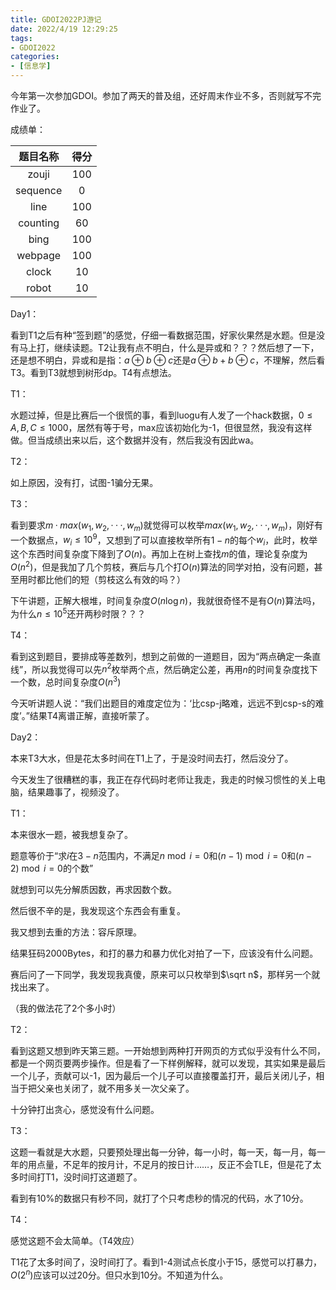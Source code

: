```yaml
---
title: GDOI2022PJ游记
date: 2022/4/19 12:29:25
tags: 
- GDOI2022
categories: 
- [信息学]
---
```


今年第一次参加GDOI。参加了两天的普及组，还好周末作业不多，否则就写不完作业了。

成绩单：

| 题目名称 | 得分 |
| :------: | :--: |
|  zouji   | 100  |
| sequence |  0   |
|   line   | 100  |
| counting |  60  |
|   bing   | 100  |
| webpage  | 100  |
|  clock   |  10  |
|  robot   |  10  |

Day1：

看到T1之后有种“签到题”的感觉，仔细一看数据范围，好家伙果然是水题。但是没有马上打，继续读题。T2让我有点不明白，什么是异或和？？？然后想了一下，还是想不明白，异或和是指：$a \oplus b \oplus c$还是$a\oplus b +b\oplus c$，不理解，然后看T3。看到T3就想到树形dp。T4有点想法。

T1：

水题过掉，但是比赛后一个很慌的事，看到luogu有人发了一个hack数据，$0\le A,B,C\le 1000$，居然有等于号，max应该初始化为-1，但很显然，我没有这样做。但当成绩出来以后，这个数据并没有，然后我没有因此wa。

T2：

如上原因，没有打，试图-1骗分无果。

T3：

看到要求$m · max(w_1, w_2, · · · , w_m)$就觉得可以枚举$max(w_1, w_2, · · · , w_m)$，刚好有一个数据点，$w_i \le 10^9$，又想到了可以直接枚举所有$1-n$的每个$w_i$，此时，枚举这个东西时间复杂度下降到了$O(n)$。再加上在树上查找$m$的值，理论复杂度为$O(n^2)$，但是我加了几个剪枝，赛后与几个打$O(n)$算法的同学对拍，没有问题，甚至用时都比他们的短（剪枝这么有效的吗？）

下午讲题，正解大根堆，时间复杂度$O(n \log n)$，我就很奇怪不是有$O(n)$算法吗，为什么$n \le 10^5$还开两秒时限？？？

T4：

看到这到题目，要排成等差数列，想到之前做的一道题目，因为“两点确定一条直线”，所以我觉得可以先$n^2$枚举两个点，然后确定公差，再用$n$的时间复杂度找下一个数，总时间复杂度$O(n^3)$

今天听讲题人说：“我们出题目的难度定位为：‘比csp-j略难，远远不到csp-s的难度’。”结果T4离谱正解，直接听蒙了。

Day2：

本来T3大水，但是花太多时间在T1上了，于是没时间去打，然后没分了。

今天发生了很糟糕的事，我正在存代码时老师让我走，我走的时候习惯性的关上电脑，结果趣事了，视频没了。

T1：

本来很水一题，被我想复杂了。

题意等价于“求$i$在$3-n$范围内，不满足$n \bmod i=0$和$(n-1) \bmod i=0$和$(n-2) \bmod i=0$的个数”

就想到可以先分解质因数，再求因数个数。

然后很不辛的是，我发现这个东西会有重复。

我又想到去重的方法：容斥原理。

结果狂码2000Bytes，和打的暴力和暴力优化对拍了一下，应该没有什么问题。

赛后问了一下同学，我发现我真傻，原来可以只枚举到$\sqrt n$，那样另一个就找出来了。

（我的做法花了2个多小时）

T2：

看到这题又想到昨天第三题。一开始想到两种打开网页的方式似乎没有什么不同，都是一个网页要两步操作。但是看了一下样例解释，就可以发现，其实如果是最后一个儿子，贡献可以-1，因为最后一个儿子可以直接覆盖打开，最后关闭儿子，相当于把父亲也关闭了，就不用多关一次父亲了。

十分钟打出贪心，感觉没有什么问题。

T3：

这题一看就是大水题，只要预处理出每一分钟，每一小时，每一天，每一月，每一年的用点量，不足年的按月计，不足月的按日计……，反正不会TLE，但是花了太多时间打T1，没时间打这道题了。

看到有10%的数据只有秒不同，就打了个只考虑秒的情况的代码，水了10分。

T4：

感觉这题不会太简单。（T4效应）

T1花了太多时间了，没时间打了。看到1-4测试点长度小于15，感觉可以打暴力，$O(2^n)$应该可以过20分。但只水到10分。不知道为什么。

